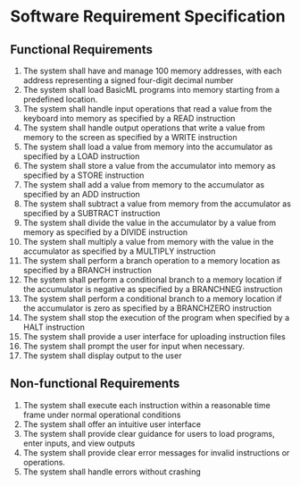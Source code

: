 # Software Requirement Specification

## Functional Requirements
1. The system shall have and manage 100 memory addresses, with each address representing a signed four-digit decimal number
2. The system shall load BasicML programs into memory starting from a predefined location.
3. The system shall handle input operations that read a value from the keyboard into memory as specified by a READ instruction
4. The system shall handle output operations that write a value from memory to the screen as specified by a WRITE instruction
5. The system shall load a value from memory into the accumulator as specified by a LOAD instruction
6. The system shall store a value from the accumulator into memory as specified by a STORE instruction
7. The system shall add a value from memory to the accumulator as specified by an ADD instruction
8. The system shall subtract a value from memory from the accumulator as specified by a SUBTRACT instruction
9. The system shall divide the value in the accumulator by a value from memory as specified by a DIVIDE instruction
10. The system shall multiply a value from memory with the value in the accumulator as specified by a MULTIPLY instruction
11. The system shall perform a branch operation to a memory location as specified by a BRANCH instruction
12. The system shall perform a conditional branch to a memory location if the accumulator is negative as specified by a BRANCHNEG instruction
13. The system shall perform a conditional branch to a memory location if the accumulator is zero as specified by a BRANCHZERO instruction
14. The system shall stop the execution of the program when specified by a HALT instruction
15. The system shall provide a user interface for uploading instruction files
16. The system shall prompt the user for input when necessary.
17. The system shall display output to the user 

## Non-functional Requirements 
1. The system shall execute each instruction within a reasonable time frame under normal operational conditions
2. The system shall offer an intuitive user interface
3. The system shall provide clear guidance for users to load programs, enter inputs, and view outputs
4. The system shall provide clear error messages for invalid instructions or operations.
5. The system shall handle errors without crashing 